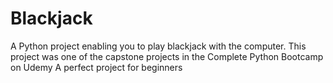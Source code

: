 # Blackjack
A Python project enabling you to play blackjack with the computer.
This project was one of the capstone projects in the Complete Python Bootcamp on Udemy
A perfect project for beginners
